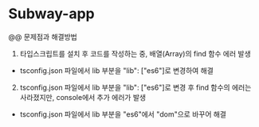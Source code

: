 # Subway-app

@@ 문제점과 해결방법

1. 타입스크립트를 설치 후 코드를 작성하는 중, 배열(Array)의 find 함수 에러 발생
  - tsconfig.json 파일에서 lib 부분을 "lib": ["es6"]로 변경하여 해결 
  
2. tsconfig.json 파일에서 lib 부분을 "lib": ["es6"]로 변경 후 find 함수의 에러는 사라졌지만, console에서 추가 에러가 발생
  - tsconfig.json 파일에서 lib 부분을 "es6"에서 "dom"으로 바꾸어 해결